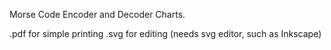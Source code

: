 Morse Code Encoder and Decoder Charts.

.pdf for simple printing 
.svg for editing (needs svg editor, such as Inkscape)

